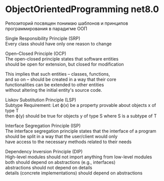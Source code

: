 # ObjectOrientedProgramming net8.0

Репозиторий посвящен понимаю шаблонов и принципов программирования в парадигме ООП

Single Responsibility Principle (SRP)</br>
Every class should have only one reason to change

Open–Closed Principle (OCP)</br>
The open-closed principle states that software entities</br>
should be open for extension, but closed for modification

This implies that such entities – classes, functions,</br>
and so on – should be created in a way that their core</br>
functionalities can be extended to other entities</br>
without altering the initial entity's source code. 

Liskov Substitution Principle (LSP)</br>
Subtype Requirement: Let ϕ(x) be a property provable about objects x of type T</br>
then ϕ(y) should be true for objects y of type S where S is a subtype of T

Interface Segregation Principle (ISP)</br>
The interface segregation principle states that the interface of a program</br>
should be split in a way that the user/client would only</br>
have access to the necessary methods related to their needs

Dependency Inversion Principle (DIP)</br>
High-level modules should not import anything from low-level modules</br>
both should depend on abstractions (e.g., interfaces)</br>
abstractions should not depend on details</br>
details (concrete implementations) should depend on abstractions

